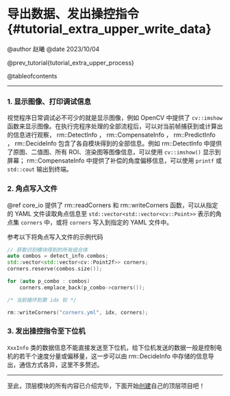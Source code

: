 导出数据、发出操控指令{#tutorial_extra_upper_write_data}
============

@author 赵曦
@date 2023/10/04

@prev_tutorial{tutorial_extra_upper_process}

@tableofcontents

------

### 1. 显示图像、打印调试信息

视觉程序日常调试必不可少的就是显示图像，例如 OpenCV 中提供了 `cv::imshow` 函数来显示图像。在执行完程序处理的全部流程后，可以对当前帧捕获到或计算出的信息进行观察， rm::DetectInfo ， rm::CompensateInfo ， rm::PredictInfo ， rm::DecideInfo 包含了各自模块得到的全部信息。例如 rm::DetectInfo 中提供了原图、二值图、所有 ROI、渲染图等图像信息，可以使用 `cv::imshow()` 显示到屏幕； rm::CompensateInfo 中提供了补偿的角度偏移信息，可以使用 `printf` 或 `std::cout` 输出到终端。

### 2. 角点写入文件

@ref core_io 提供了 rm::readCorners 和 rm::writeCorners 函数，可以从指定的 YAML 文件读取角点信息至 `std::vector<std::vector<cv::Point>>` 表示的角点集 `corners` 中，或将 `corners` 写入到指定的 YAML 文件中。

参考以下将角点写入文件的示例代码

```cpp
// 获取识别模块得到的所有组合体
auto combos = detect_info.combos;
std::vector<std::vector<cv::Point2f>> corners;
corners.reserve(combos.size());

for (auto p_combo : combos)
    corners.emplace_back(p_combo->corners());

/* 当前循环到第 idx 轮 */

rm::writeCorners("corners.yml", idx, corners);
```

### 3. 发出操控指令至下位机

`XxxInfo` 类的数据信息不能直接发送至下位机，给下位机发送的数据一般是控制电机的若干个速度分量或偏移量，这一步可以由 rm::DecideInfo 中存储的信息导出，通信方式各异，这里不多赘述。

------

至此，顶层模块的所有内容已介绍完毕，下面开始[创建](https://github.com/new)自己的顶层项目吧！
